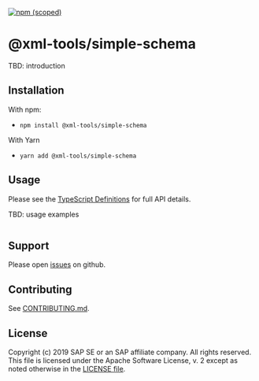 [![npm (scoped)](https://img.shields.io/npm/v/@xml-tools/validation.svg)](https://www.npmjs.com/package/@xml-tools/validation)

# @xml-tools/simple-schema

TBD: introduction

## Installation

With npm:

- `npm install @xml-tools/simple-schema`

With Yarn

- `yarn add @xml-tools/simple-schema`

## Usage

Please see the [TypeScript Definitions](./api.d.ts) for full API details.

TBD: usage examples

```javascript
```

## Support

Please open [issues](https://github.com/SAP/xml-tols/issues) on github.

## Contributing

See [CONTRIBUTING.md](./CONTRIBUTING.md).

## License

Copyright (c) 2019 SAP SE or an SAP affiliate company. All rights reserved.
This file is licensed under the Apache Software License, v. 2 except as noted otherwise in the [LICENSE file](../../LICENSE).

